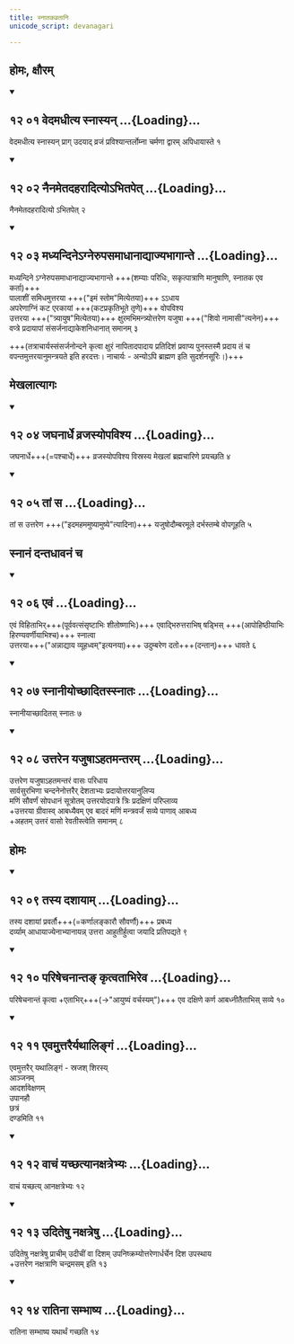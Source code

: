 ```yaml
---
title: स्नातकव्रतानि
unicode_script: devanagari

---
```

## होमः, क्षौरम्
<div class="js_include" includetitle="false" newlevelforh1="2" unfilled url="/vedAH_yajuH/taittirIyam/sUtram/ApastambaH/gRhyam/sUtra-pAThaH/vishvAsa-prastutiH/09_samAvartanam/12_01_vedamadhItya_snAsyan.md">
<details open><summary><h2>१२ ०१ वेदमधीत्य स्नास्यन् ...{Loading}...</h2></summary>

वेदमधीत्य स्नास्यन् प्राग् उदयाद् व्रजं प्रविश्यान्तर्लोम्ना चर्मणा द्वारम् अपिधायास्ते १  

</details>
</div>
<div class="js_include" includetitle="false" newlevelforh1="2" unfilled url="/vedAH_yajuH/taittirIyam/sUtram/ApastambaH/gRhyam/sUtra-pAThaH/vishvAsa-prastutiH/09_samAvartanam/12_02_nainametadaharAdityo-bhitapet.md">
<details open><summary><h2>१२ ०२ नैनमेतदहरादित्योऽभितपेत् ...{Loading}...</h2></summary>

नैनमेतदहरादित्यो ऽभितपेत् २  

</details>
</div>
<div class="js_include" includetitle="false" newlevelforh1="2" unfilled url="/vedAH_yajuH/taittirIyam/sUtram/ApastambaH/gRhyam/sUtra-pAThaH/vishvAsa-prastutiH/09_samAvartanam/12_03_madhyandine-gnerupasamAdhAnAdyAjyabhAgAnte.md">
<details open><summary><h2>१२ ०३ मध्यन्दिनेऽग्नेरुपसमाधानाद्याज्यभागान्ते ...{Loading}...</h2></summary>

मध्यन्दिने ऽग्नेरुपसमाधानाद्याज्यभागान्ते +++(शम्याः परिधिः, सकृत्पात्राणि मानुषाणि, स्नातक एव कर्ता)+++  
पालाशीं समिधमुत्तरया +++("इमं स्तोम"मित्येतया)+++ ऽऽधाय  
अपरेणाग्निं कट एरकायां +++(कटप्रकृतिभूते तृणे)+++ वोपविश्य  
उत्तरया +++("त्र्यायुष"मित्येतया)+++ क्षुरमभिमन्त्र्योत्तरेण यजुषा +++("शिवो नामासी"त्यनेन)+++ वप्त्रे प्रदायापां संसर्जनाद्याकेशनिधानात् समानम् ३  

</details>
</div>  
+++(तत्राचार्यस्संसर्जनोन्दने कृत्वा क्षुरं नापितादपादाय प्रतिदिशं प्रवाप्य पुनस्तस्मै प्रदाय तं च वपन्तमुत्तरयानुमन्त्रयते इति हरदत्तः। नाचार्यः - अन्योऽपि ब्राह्मण इति सुदर्शनसूरिः।)+++  

## मेखलात्यागः
<div class="js_include" includetitle="false" newlevelforh1="2" unfilled url="/vedAH_yajuH/taittirIyam/sUtram/ApastambaH/gRhyam/sUtra-pAThaH/vishvAsa-prastutiH/09_samAvartanam/12_04_jaghanArdhe_vrajasyopavishya.md">
<details open><summary><h2>१२ ०४ जघनार्धे व्रजस्योपविश्य ...{Loading}...</h2></summary>

जघनार्धे+++(=पश्चार्धे)+++ व्रजस्योपविश्य विस्रस्य मेखलां ब्रह्मचारिणे प्रयच्छति ४

</details>
</div>
<div class="js_include" includetitle="false" newlevelforh1="2" unfilled url="/vedAH_yajuH/taittirIyam/sUtram/ApastambaH/gRhyam/sUtra-pAThaH/vishvAsa-prastutiH/09_samAvartanam/12_05_tAM_sa.md">
<details open><summary><h2>१२ ०५ तां स ...{Loading}...</h2></summary>

तां स उत्तरेण +++("इदमहममुष्यामुष्ये"त्यादिना)+++ यजुषोदौम्बरमूले दर्भस्तम्बे वोपगूहति ५

</details>
</div>  

##  स्नानं दन्तधावनं च
<div class="js_include" includetitle="false" newlevelforh1="2" unfilled url="/vedAH_yajuH/taittirIyam/sUtram/ApastambaH/gRhyam/sUtra-pAThaH/vishvAsa-prastutiH/09_samAvartanam/12_06_evaM.md">
<details open><summary><h2>१२ ०६ एवं ...{Loading}...</h2></summary>

एवं विहिताभिर्+++(पूर्ववत्संसृष्टाभिः शीतोष्णाभिः)+++ एवाद्भिरुत्तराभिष् षड्भिस् +++(आपोहिष्ठीयाभिः हिरण्यवर्णीयाभिश्च)+++ स्नात्वा  
उत्तरया+++("अन्नाद्याय व्यूहध्वम्"इत्यनया)+++ उदुम्बरेण दतो+++(दन्तान्)+++ धावते ६

</details>
</div>
<div class="js_include" includetitle="false" newlevelforh1="2" unfilled url="/vedAH_yajuH/taittirIyam/sUtram/ApastambaH/gRhyam/sUtra-pAThaH/vishvAsa-prastutiH/09_samAvartanam/12_07_snAnIyochChAditassnAtaH.md">
<details open><summary><h2>१२ ०७ स्नानीयोच्छादितस्स्नातः ...{Loading}...</h2></summary>

स्नानीयाच्छादितस् स्नातः ७

</details>
</div>
<div class="js_include" includetitle="false" newlevelforh1="2" unfilled url="/vedAH_yajuH/taittirIyam/sUtram/ApastambaH/gRhyam/sUtra-pAThaH/vishvAsa-prastutiH/09_samAvartanam/12_08_uttarena_yajuShA-hatamantaram.md">
<details open><summary><h2>१२ ०८ उत्तरेन यजुषाऽहतमन्तरम् ...{Loading}...</h2></summary>

उत्तरेण यजुषाऽहतमन्तरं वासः परिधाय  
सार्वसुरभिणा चन्दनेनोत्तरैर् देशताभ्यः प्रदायोत्तरयानुलिप्य  
मणिं सौवर्णं सोपधानं सूत्रोतम् उत्तरयोदपात्रे त्रिः प्रदक्षिणं परिप्लाव्य  
+उत्तरया ग्रीवास्व् आबध्यैवम् एव बादरं मणिं मन्त्रवर्जं सव्ये पाणाव् आबध्य  
+अहतम् उत्तरं वासो रेवतीस्त्वेति समानम् ८  

</details>
</div>  

## होमः
<div class="js_include" includetitle="false" newlevelforh1="2" unfilled url="/vedAH_yajuH/taittirIyam/sUtram/ApastambaH/gRhyam/sUtra-pAThaH/vishvAsa-prastutiH/09_samAvartanam/12_09_tasya_dashAyAm.md">
<details open><summary><h2>१२ ०९ तस्य दशायाम् ...{Loading}...</h2></summary>

तस्य दशायां प्रवर्तौ+++(=कर्णालङ्कारौ सौवर्णौ)+++ प्रबध्य  
दर्व्याम् आधायाज्येनाभ्यानायन्न् उत्तरा आहुतीर्हुत्वा जयादि प्रतिपद्यते ९

</details>
</div>
<div class="js_include" includetitle="false" newlevelforh1="2" unfilled url="/vedAH_yajuH/taittirIyam/sUtram/ApastambaH/gRhyam/sUtra-pAThaH/vishvAsa-prastutiH/09_samAvartanam/12_10_pariShechanAnta~N_kRtvatAbhireva.md">
<details open><summary><h2>१२ १० परिषेचनान्तङ् कृत्वताभिरेव ...{Loading}...</h2></summary>

परिषेचनान्तं कृत्वा +एताभिर्+++(→"आयुष्यं वर्चस्यम्")+++ एव दक्षिणे कर्ण आबध्नीतैताभिस् सव्ये १०

</details>
</div>
<div class="js_include" includetitle="false" newlevelforh1="2" unfilled url="/vedAH_yajuH/taittirIyam/sUtram/ApastambaH/gRhyam/sUtra-pAThaH/vishvAsa-prastutiH/09_samAvartanam/12_11_evamuttarairyathAlingaM.md">
<details open><summary><h2>१२ ११ एवमुत्तरैर्यथालिङ्गं ...{Loading}...</h2></summary>

एवमुत्तरैर् यथालिङ्गं -
स्रजश् शिरस्य्  
आञ्जनम्  
आदर्शावेक्षणम्  
उपानहौ  
छत्रं  
दण्डमिति ११  

</details>
</div>
<div class="js_include" includetitle="false" newlevelforh1="2" unfilled url="/vedAH_yajuH/taittirIyam/sUtram/ApastambaH/gRhyam/sUtra-pAThaH/vishvAsa-prastutiH/09_samAvartanam/12_12_vAchaM_yachChatyAnaxatrebhyaH.md">
<details open><summary><h2>१२ १२ वाचं यच्छत्यानक्षत्रेभ्यः ...{Loading}...</h2></summary>

वाचं यच्छत्य् आनक्षत्रेभ्यः १२

</details>
</div>
<div class="js_include" includetitle="false" newlevelforh1="2" unfilled url="/vedAH_yajuH/taittirIyam/sUtram/ApastambaH/gRhyam/sUtra-pAThaH/vishvAsa-prastutiH/09_samAvartanam/12_13_uditeShu_naxatreShu.md">
<details open><summary><h2>१२ १३ उदितेषु नक्षत्रेषु ...{Loading}...</h2></summary>

उदितेषु नक्षत्रेषु प्राचीम् उदीचीं वा दिशम् उपनिष्क्रम्योत्तरेणार्धर्चेन दिश उपस्थाय  
+उत्तरेण नक्षत्राणि चन्द्रमसम् इति १३  

</details>
</div>
<div class="js_include" includetitle="false" newlevelforh1="2" unfilled url="/vedAH_yajuH/taittirIyam/sUtram/ApastambaH/gRhyam/sUtra-pAThaH/vishvAsa-prastutiH/09_samAvartanam/12_14_rAtinA_sambhAShya.md">
<details open><summary><h2>१२ १४ रातिना सम्भाष्य ...{Loading}...</h2></summary>

रातिना सम्भाष्य यथार्थं गच्छति १४

</details>
</div> 